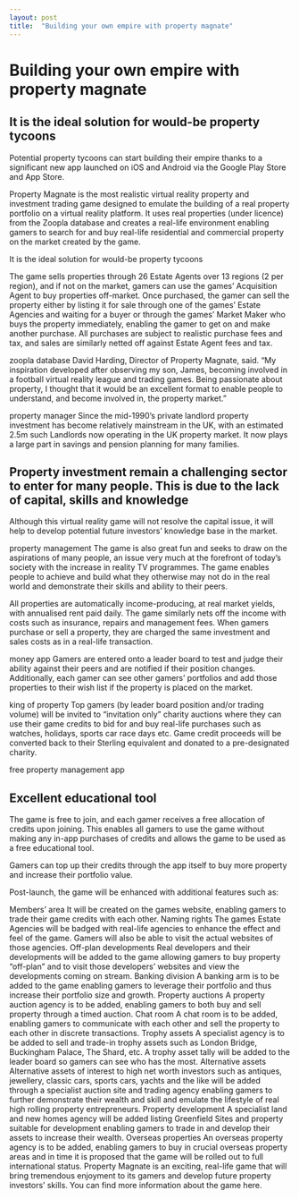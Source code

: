 ```yaml
---
layout: post
title:  "Building your own empire with property magnate"
---
```



# Building your own empire with property magnate

## It is the ideal solution for would-be property tycoons
Potential property tycoons can start building their empire thanks to a significant new app launched on iOS and Android via the Google Play Store and App Store.

Property Magnate is the most realistic virtual reality property and investment trading game designed to emulate the building of a real property portfolio on a virtual reality platform. It uses real properties (under licence) from the Zoopla database and creates a real-life environment enabling gamers to search for and buy real-life residential and commercial property on the market created by the game.

It is the ideal solution for would-be property tycoons

The game sells properties through 26 Estate Agents over 13 regions (2 per region), and if not on the market, gamers can use the games’ Acquisition Agent to buy properties off-market. Once purchased, the gamer can sell the property either by listing it for sale through one of the games’ Estate Agencies and waiting for a buyer or through the games’ Market Maker who buys the property immediately, enabling the gamer to get on and make another purchase. All purchases are subject to realistic purchase fees and tax, and sales are similarly netted off against Estate Agent fees and tax.

zoopla database
David Harding, Director of Property Magnate, said. “My inspiration developed after observing my son, James, becoming involved in a football virtual reality league and trading games. Being passionate about property, I thought that it would be an excellent format to enable people to understand, and become involved in, the property market.”

property manager
Since the mid-1990’s private landlord property investment has become relatively mainstream in the UK, with an estimated 2.5m such Landlords now operating in the UK property market. It now plays a large part in savings and pension planning for many families.

## Property investment remain a challenging sector to enter for many people. This is due to the lack of capital, skills and knowledge
Although this virtual reality game will not resolve the capital issue, it will help to develop potential future investors’ knowledge base in the market.

property management
The game is also great fun and seeks to draw on the aspirations of many people, an issue very much at the forefront of today’s society with the increase in reality TV programmes. The game enables people to achieve and build what they otherwise may not do in the real world and demonstrate their skills and ability to their peers.

All properties are automatically income-producing, at real market yields, with annualised rent paid daily. The game similarly nets off the income with costs such as insurance, repairs and management fees. When gamers purchase or sell a property, they are charged the same investment and sales costs as in a real-life transaction.

money app 
Gamers are entered onto a leader board to test and judge their ability against their peers and are notified if their position changes. Additionally, each gamer can see other gamers’ portfolios and add those properties to their wish list if the property is placed on the market.

king of property
Top gamers (by leader board position and/or trading volume) will be invited to “invitation only” charity auctions where they can use their game credits to bid for and buy real-life purchases such as watches, holidays, sports car race days etc. Game credit proceeds will be converted back to their Sterling equivalent and donated to a pre-designated charity.

free property management app
## Excellent educational tool
The game is free to join, and each gamer receives a free allocation of credits upon joining. This enables all gamers to use the game without making any in-app purchases of credits and allows the game to be used as a free educational tool.

Gamers can top up their credits through the app itself to buy more property and increase their portfolio value.

Post-launch, the game will be enhanced with additional features such as:

Members’ area 
It will be created on the games website, enabling gamers to trade their game credits with each other.
Naming rights
The games Estate Agencies will be badged with real-life agencies to enhance the effect and feel of the game. Gamers will also be able to visit the actual websites of those agencies.
Off-plan developments
Real developers and their developments will be added to the game allowing gamers to buy property “off-plan” and to visit those developers’ websites and view the developments coming on stream.
Banking division
A banking arm is to be added to the game enabling gamers to leverage their portfolio and thus increase their portfolio size and growth.
Property auctions
A property auction agency is to be added, enabling gamers to both buy and sell property through a timed auction.
Chat room
A chat room is to be added, enabling gamers to communicate with each other and sell the property to each other in discrete transactions.
Trophy assets 
A specialist agency is to be added to sell and trade-in trophy assets such as London Bridge, Buckingham Palace, The Shard, etc. A trophy asset tally will be added to the leader board so gamers can see who has the most.
Alternative assets
Alternative assets of interest to high net worth investors such as antiques, jewellery, classic cars, sports cars, yachts and the like will be added through a specialist auction site and trading agency enabling gamers to further demonstrate their wealth and skill and emulate the lifestyle of real high rolling property entrepreneurs.
Property development
A specialist land and new homes agency will be added listing Greenfield Sites and property suitable for development enabling gamers to trade in and develop their assets to increase their wealth.
Overseas properties
An overseas property agency is to be added, enabling gamers to buy in crucial overseas property areas and in time it is proposed that the game will be rolled out to full international status.
Property Magnate is an exciting, real-life game that will bring tremendous enjoyment to its gamers and develop future property investors’ skills. You can find more information about the game here.
